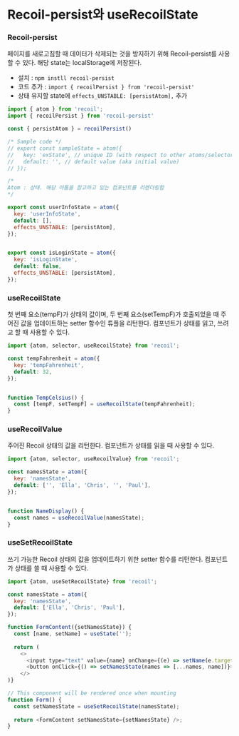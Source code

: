# Recoil-persist와 useRecoilState

### Recoil-persist

페이지를 새로고침할 때 데이터가 삭제되는 것을 방지하기 위해 Recoil-persist를 사용할 수 있다. 해당 state는 localStorage에 저장된다. 

- 설치 : `npm instll recoil-persist`
- 코드 추가 : `import { recoilPersist } from 'recoil-persist'`
- 상태 유지할 state에 `effects_UNSTABLE: [persistAtom],` 추가

```javascript
import { atom } from 'recoil';
import { recoilPersist } from 'recoil-persist'

const { persistAtom } = recoilPersist()

/* Sample code */
// export const sampleState = atom({
//   key: 'exState', // unique ID (with respect to other atoms/selectors)
//   default: '', // default value (aka initial value)
// });

/*
Atom : 상태. 해당 아톰을 참고하고 있는 컴포넌트를 리렌더링함
*/

export const userInfoState = atom({
  key: 'userInfoState',
  default: [],
  effects_UNSTABLE: [persistAtom],
});


export const isLoginState = atom({
  key: 'isLoginState',
  default: false,
  effects_UNSTABLE: [persistAtom],
});

```



### useRecoilState

첫 번째 요소(tempF)가 상태의 값이며, 두 번째 요소(setTempF)가 호출되었을 때 주어진 값을 업데이트하는 setter 함수인 튜플을 리턴한다. 컴포넌트가 상태를 읽고, 쓰려고 할 때 사용할 수 있다.

```javascript
import {atom, selector, useRecoilState} from 'recoil';

const tempFahrenheit = atom({
  key: 'tempFahrenheit',
  default: 32,
});


function TempCelsius() {
  const [tempF, setTempF] = useRecoilState(tempFahrenheit);
}

```



### useRecoilValue

주어진 Recoil 상태의 값을 리턴한다. 컴포넌트가 상태를 읽을 때 사용할 수 있다.

```javascript
import {atom, selector, useRecoilValue} from 'recoil';

const namesState = atom({
  key: 'namesState',
  default: ['', 'Ella', 'Chris', '', 'Paul'],
});


function NameDisplay() {
  const names = useRecoilValue(namesState);
}
```



### useSetRecoilState

쓰기 가능한 Recoil 상태의 값을 업데이트하기 위한 setter 함수를 리턴한다. 컴포넌트가 상태를 쓸 때 사용할 수 있다.

```javascript
import {atom, useSetRecoilState} from 'recoil';

const namesState = atom({
  key: 'namesState',
  default: ['Ella', 'Chris', 'Paul'],
});

function FormContent({setNamesState}) {
  const [name, setName] = useState('');
  
  return (
    <>
      <input type="text" value={name} onChange={(e) => setName(e.target.value)} />
      <button onClick={() => setNamesState(names => [...names, name])}>Add Name</button>
    </>
)}

// This component will be rendered once when mounting
function Form() {
  const setNamesState = useSetRecoilState(namesState);
  
  return <FormContent setNamesState={setNamesState} />;
}

```

